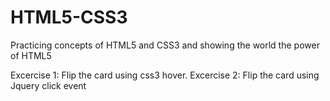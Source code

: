 # HTML5-CSS3 
Practicing concepts of HTML5 and CSS3 and showing the world the power of HTML5

Excercise 1: Flip the card using css3 hover.
Excercise 2: Flip the card using Jquery click event

